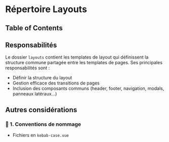 # Répertoire Layouts

## Table of Contents

## Responsabilités

Le dossier `layouts` contient les templates de layout qui définissent la structure commune partagée entre les templates de pages. Ses principales responsabilités sont :

- Définir la structure du layout
- Gestion efficace des transitions de pages
- Inclusion des composants communs (header, footer, navigation, modals, panneaux latéraux...)

## Autres considérations

### 🔹 1. Conventions de nommage

- Fichiers en `kebab-case.vue`